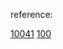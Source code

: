 
reference: <br>

[10041](http://kos74185foracm.blogspot.com/2011/11/10041-vitos-family.html)
[100](https://blog.xuite.net/andy19890411/Orz/18106375-%E3%80%90ACM%E3%80%91100+-+The+3n+%2B+1+problem)

